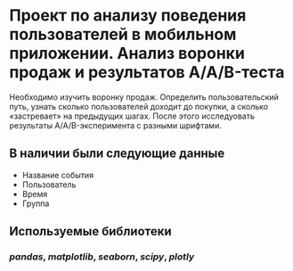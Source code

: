 # Проект по анализу поведения пользователей в мобильном приложении. Анализ воронки продаж и результатов A/A/B-теста

Необходимо изучить воронку продаж. Определить пользовательский путь, узнать сколько пользователей доходит до покупки, а сколько «застревает» на предыдущих шагах. После этого исследуовать результаты A/A/B-эксперимента с разными шрифтами.

## В наличии были следующие данные

- Название события
- Пользователь
- Время
- Группа

## Используемые библиотеки
### ***pandas***, ***matplotlib***, ***seaborn***, ***scipy***, ***plotly***
